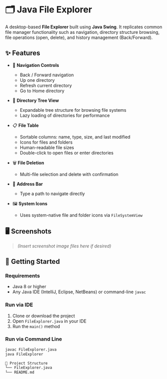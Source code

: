 # 🗂️ Java File Explorer

A desktop-based **File Explorer** built using **Java Swing**. It replicates common file manager functionality such as navigation, directory structure browsing, file operations (open, delete), and history management (Back/Forward).

## ✨ Features

- 🧭 **Navigation Controls**
  - Back / Forward navigation
  - Up one directory
  - Refresh current directory
  - Go to Home directory

- 🌲 **Directory Tree View**
  - Expandable tree structure for browsing file systems
  - Lazy loading of directories for performance

- 📋 **File Table**
  - Sortable columns: name, type, size, and last modified
  - Icons for files and folders
  - Human-readable file sizes
  - Double-click to open files or enter directories

- 🗑 **File Deletion**
  - Multi-file selection and delete with confirmation

- 📂 **Address Bar**
  - Type a path to navigate directly

- 🖼️ **System Icons**
  - Uses system-native file and folder icons via `FileSystemView`

## 🖥️ Screenshots

> *(Insert screenshot image files here if desired)*

## 🚀 Getting Started

### Requirements

- Java 8 or higher
- Any Java IDE (IntelliJ, Eclipse, NetBeans) or command-line `javac`

### Run via IDE

1. Clone or download the project
2. Open `FileExplorer.java` in your IDE
3. Run the `main()` method

### Run via Command Line

```bash
javac FileExplorer.java
java FileExplorer

📁 Project Structure
└── FileExplorer.java   
└── README.md

